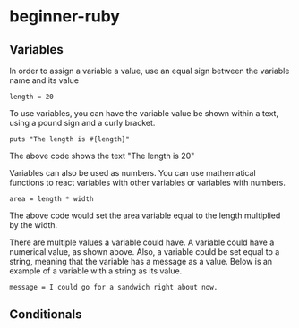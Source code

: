 # beginner-ruby

## Variables

In order to assign a variable a value, use an equal sign between the variable name and its value

```
length = 20
```

To use variables, you can have the variable value be shown within a text, using a pound sign and a curly bracket.

```
puts "The length is #{length}"
```

The above code shows the text "The length is 20"

Variables can also be used as numbers. You can use mathematical functions to react variables with other variables or variables with numbers.

```
area = length * width
```

The above code would set the area variable equal to the length multiplied by the width.

There are multiple values a variable could have. A variable could have a numerical value, as shown above. Also, a variable could be set equal to a string, meaning that the variable has a message as a value. Below is an example of a variable with a string as its value.

```
message = I could go for a sandwich right about now.
```

## Conditionals
